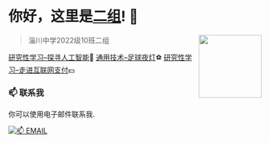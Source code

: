 # 你好，这里是[二组](https://2z.cyming.top)! 👋

<img width="125" align="right" src="https://img.cyming.top/file/dc6bec7675d1dd05b5a09.png" /> 
  
 > 淄川中学2022级10班二组

[研究性学习–探寻人工智能](https://2z.cyming.top/yjx/ai)🤖
[通用技术–足球夜灯](https://2z.cyming.top/ty)⚽
[研究性学习–走进互联网支付](https://2z.cyming.top/yjx/pay)💵
  
 ### 📫 联系我 
  
 你可以使用电子邮件联系我. 
  
 [![📫 EMAIL](https://img.shields.io/badge/📫%20EMAIL-c@cyming.top-%2357728B?style=for-the-badge)](mailto:c@cyming.top)
